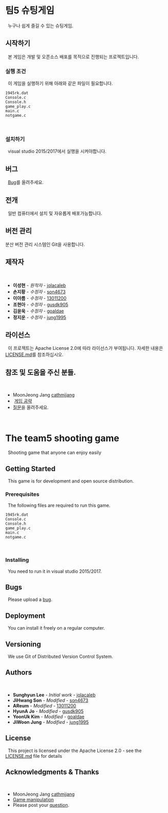 # 팀5 슈팅게임
 
누구나 쉽게 즐길 수 있는 슈팅게임.
 
## 시작하기
 
본 게임은 개발 및 오픈소스 배포를 목적으로 진행되는 프로젝트입니다.
 
### 실행 조건
 
이 게임을 실행하기 위해 아래와 같은 파일이 필요합니다.
 
```
1945rk.dat
Console.c
Console.h
game_play.c
main.c
notgame.c
```
 
### 설치하기
 
visual studio 2015/2017에서 실행을 시켜야합니다.

## 버그
 
[Bug](https://github.com/son4673/pj5_team5/issues/5)를 올려주세요.
 
## 전개
 
일반 컴퓨터에서 설치 및 자유롭게 배포가능합니다.
 
## 버전 관리

분산 버전 관리 시스템인 Git을 사용합니다.

## 제작자
 
* **이성현** - *원작자* - [jolacaleb](https://github.com/jolacaleb)
* **손지황** - *수정자* - [son4673](https://github.com/son4673)
* **이아름** - *수정자* - [13011200](https://github.com/13011200)
* **조현아** - *수정자* - [gusdk905](https://github.com/gusdk905)
* **김윤욱** - *수정자* - [goaldae](https://github.com/goaldae)
* **정지운** - *수정자* - [jung1995](https://github.com/jung1995)
 
 
 
## 라이선스
 
이 프로젝트는 Apache License 2.0에 따라 라이선스가 부여됩니다. 자세한 내용은 [LICENSE.md](https://github.com/son4673/pj5_team5/blob/master/LICENSE)를 참조하십시오.
 
## 참조 및 도움을 주신 분들.
 
* MoonJeong Jang [cathmjjang](https://github.com/cathmjjang)
*  [게임 공략](https://github.com/son4673/pj5_team5/wiki)
* [질문](https://github.com/son4673/pj5_team5/issues/6)을 올려주세요.

 
 
# The team5 shooting game
 
Shooting game that anyone can enjoy easily
 
## Getting Started
 
This game is for development and open source distribution.
 
### Prerequisites
 
The following files are required to run this game.
 
```
1945rk.dat
Console.c
Console.h
game_play.c
main.c
notgame.c
```
 
### Installing
 
You need to run it in visual studio 2015/2017.
 
## Bugs
 
Please upload a [bug](https://github.com/son4673/pj5_team5/issues/5).
 
## Deployment
 
You can install it freely on a regular computer.
 
## Versioning
 
We use Git of Distributed Version Control System.
 
## Authors
 
* **Sunghyun Lee** - *Initial work* - [jolacaleb](https://github.com/jolacaleb)
* **JiHwang Son** - *Modified* - [son4673](https://github.com/son4673)
* **AReum** - *Modified* - [13011200](https://github.com/13011200)
* **HyunA Jo** - *Modified* - [gusdk905](https://github.com/gusdk905)
* **YoonUk Kim** - *Modified* - [goaldae](https://github.com/goaldae)
* **JiWoon Jung** - *Modified* - [jung1995](https://github.com/jung1995)
 
 
## License
 
This project is licensed under the Apache License 2.0 - see the [LICENSE.md](https://github.com/son4673/pj5_team5/blob/master/LICENSE) file for details
 
## Acknowledgments & Thanks
 
* MoonJeong Jang [cathmjjang](https://github.com/cathmjjang)
* [Game manipulation](https://github.com/son4673/pj5_team5/wiki)
* Please post your [question](https://github.com/son4673/pj5_team5/issues/6).
